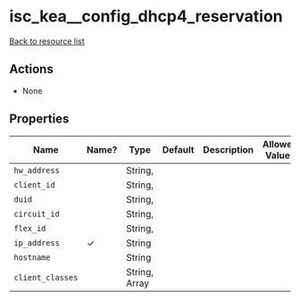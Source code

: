 # isc_kea__config_dhcp4_reservation

[Back to resource list](README.md#resources)

## Actions

- None

## Properties

| Name             | Name? | Type          | Default | Description | Allowed Values |
| ---------------- | ----- | ------------- | ------- | ----------- | -------------- |
| `hw_address`     |       | String,       |         |             |                |
| `client_id`      |       | String,       |         |             |                |
| `duid`           |       | String,       |         |             |                |
| `circuit_id`     |       | String,       |         |             |                |
| `flex_id`        |       | String,       |         |             |                |
| `ip_address`     | ✓     | String        |         |             |                |
| `hostname`       |       | String        |         |             |                |
| `client_classes` |       | String, Array |         |             |                |

